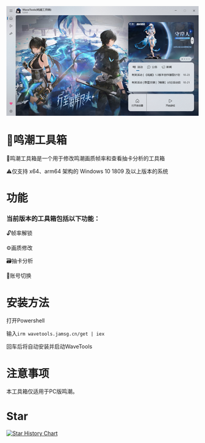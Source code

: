 ![](./Preview/1.jpg)
# 🔨鸣潮工具箱
🔨鸣潮工具箱是一个用于修改鸣潮画质帧率和查看抽卡分析的工具箱

⚠️仅支持 x64、arm64 架构的 Windows 10 1809 及以上版本的系统
# 功能
### 当前版本的工具箱包括以下功能：
🔓帧率解锁

⚙️画质修改

🗃️抽卡分析

🔑账号切换

# 安装方法
打开Powershell

输入``irm wavetools.jamsg.cn/get | iex``

回车后将自动安装并启动WaveTools

# 注意事项
本工具箱仅适用于PC版鸣潮。

# Star
[![Star History Chart](https://api.star-history.com/svg?repos=JamXi233/WaveTools&type=Date)](https://star-history.com/#JamXi233/WaveTools&Date)
